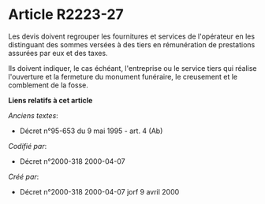 # Article R2223-27

Les devis doivent regrouper les fournitures et services de l'opérateur en les distinguant des sommes versées à des tiers en
rémunération de prestations assurées par eux et des taxes.

Ils doivent indiquer, le cas échéant, l'entreprise ou le service tiers qui réalise l'ouverture et la fermeture du monument
funéraire, le creusement et le comblement de la fosse.

**Liens relatifs à cet article**

_Anciens textes_:

  - Décret n°95-653 du 9 mai 1995 - art. 4 (Ab)

_Codifié par_:

  - Décret n°2000-318 2000-04-07

_Créé par_:

  - Décret n°2000-318 2000-04-07 jorf 9 avril 2000
